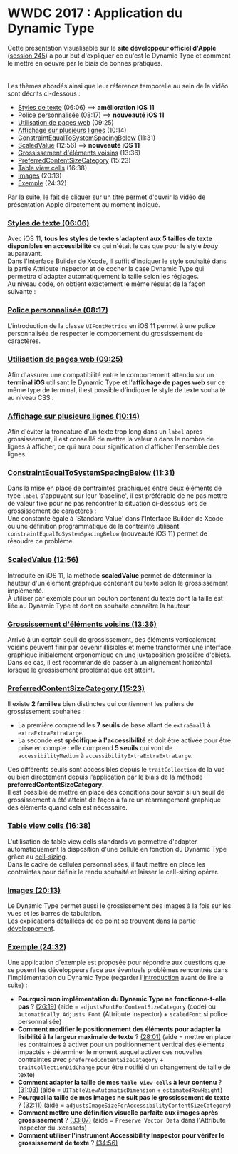 # WWDC 2017 : Application du Dynamic Type

<script>$(document).ready(function () {
    setBreadcrumb([{"label":"iOS", "url": "./criteria-ios.html"},
                   {"label":"WWDC", "url": "./criteria-ios-wwdc.html"},
                   {"label":"2017 - Application du Dynamic Type"}
	]);
    addSubMenu([
        {"label":"Critères de conception","url":"criteria-ios-conception.html"}, 
        {"label":"Guide pour les développeurs","url":"criteria-ios-dev.html"},
        {"label":"VoiceOver","url":"lecteur-ecran-voiceover.html"},
        {"label":"WWDC","url":"criteria-ios-wwdc.html"},
        {"label":"Tests","url":"criteria-ios-test.html"}
    ]);
});</script>

<span data-menuitem="criteria-ios"></span>

Cette présentation visualisable sur le **site développeur officiel d'Apple** ([session 245](https://developer.apple.com/videos/play/wwdc2017/245/)) a pour but d'expliquer ce qu'est le <span lang="en">Dynamic Type</span> et comment le mettre en oeuvre par le biais de bonnes pratiques.
</br><img style="max-width: 200px; height: auto;" alt="" src="./images/iOSdev/wwdc17-logo.png" />
<img style="max-width: 700px; height: auto;" alt="" src="./images/iOSdev/wwdc17-245.png" />
</br></br>Les thèmes abordés ainsi que leur référence temporelle au sein de la vidéo sont décrits ci-dessous :
- [Styles de texte](#TextStyles) (06:06) ⟹ **amélioration iOS 11**
- [Police personnalisée](#CustomFonts) (08:17) ⟹ **nouveauté iOS 11**
- [Utilisation de pages web](#WebViews) (09:25)
- [Affichage sur plusieurs lignes](#WrapToMultipleLines) (10:14)
- [ConstraintEqualToSystemSpacingBelow](#AutoLayoutSystemSpacingConstraints) (11:31)
- [ScaledValue](#ScaledValue) (12:56) ⟹ **nouveauté iOS 11**
- [Grossissement d'éléments voisins](#SideBySideText) (13:36)
- [PreferredContentSizeCategory](#PreferredContentSizeCategory) (15:23)
- [Table view cells](#TableViewCells) (16:38)
- [Images](#Images) (20:13)
- [Exemple](#Demo) (24:32)

Par la suite, le fait de cliquer sur un titre permet d'ouvrir la vidéo de présentation <span lang="en">Apple</span> directement au moment indiqué.

<a name="TextStyles"></a>
### [Styles de texte (06:06)](https://developer.apple.com/videos/play/wwdc2017/245/?time=366)
Avec iOS 11, **tous les styles de texte s'adaptent aux 5 tailles de texte disponibles en accessibilité** ce qui n'était le cas que pour le style *body* auparavant.
</br>Dans l'<span lang="en">Interface Builder</span> de Xcode, il suffit d'indiquer le style souhaité dans la partie <span lang="en">Attribute Inspector</span> et de cocher la case <span lang="en">Dynamic Type</span> qui permettra d'adapter automatiquement la taille selon les réglages.
</br><img style="max-width: 1000px; height: auto;" alt="" src="./images/iOSdev/wwdc17-245-TextStyle_1.png" />
</br>Au niveau code, on obtient exactement le même résulat de la façon suivante :
</br><img style="max-width: 500px; height: auto;" alt="" src="./images/iOSdev/wwdc17-245-TextStyle_2.png" />

<a name="CustomFonts"></a>
### [Police personnalisée (08:17)](https://developer.apple.com/videos/play/wwdc2017/245/?time=497)
L'introduction de la classe `UIFontMetrics` en iOS 11 permet à une police personnalisée de respecter le comportement du grossissement de caractères.
</br><img style="max-width: 750px; height: auto;" alt="" src="./images/iOSdev/wwdc17-245-CustomFonts.png" />

<a name="WebViews"></a>
### [Utilisation de pages web (09:25)](https://developer.apple.com/videos/play/wwdc2017/245/?time=565)
Afin d'assurer une compatibilité entre le comportement attendu sur un **terminal iOS** utilisant le <span lang="en">Dynamic Type</span> et l'**affichage de pages web** sur ce même type de terminal, il est possible d'indiquer le style de texte souhaité au niveau CSS :
</br><img style="max-width: 600px; height: auto;" alt="" src="./images/iOSdev/wwdc17-245-WebViews.png" />

<a name="WrapToMultipleLines"></a>
### [Affichage sur plusieurs lignes (10:14)](https://developer.apple.com/videos/play/wwdc2017/245/?time=614)
Afin d'éviter la troncature d'un texte trop long dans un `label` après grossissement, il est conseillé de mettre la valeur `0` dans le nombre de lignes à afficher, ce qui aura pour signification d'afficher l'ensemble des lignes.
</br><img style="max-width: 1000px; height: auto;" alt="" src="./images/iOSdev/wwdc17-245-WrapToMultipleLines.png" />

<a name="AutoLayoutSystemSpacingConstraints"></a>
### [ConstraintEqualToSystemSpacingBelow (11:31)](https://developer.apple.com/videos/play/wwdc2017/245/?time=691)
Dans la mise en place de contraintes graphiques entre deux éléments de type `label` s'appuyant sur leur 'baseline', il est préférable de ne pas mettre de valeur fixe pour ne pas rencontrer la situation ci-dessous lors de grossissement de caractères :
</br><img style="max-width: 450px; height: auto;" alt="" src="./images/iOSdev/wwdc17-245-AutoLayoutsystemSpacingConstraints_1.png" />
</br>Une constante égale à 'Standard Value' dans l'<span lang="en">Interface Builder</span> de Xcode ou une définition programmatique de la contrainte utilisant `constraintEqualToSystemSpacingBelow` (nouveauté iOS 11) permet de résoudre ce problème.
</br><img style="max-width: 650px; height: auto;" alt="" src="./images/iOSdev/wwdc17-245-AutoLayoutsystemSpacingConstraints_2.png" />

<a name="ScaledValue"></a>
### [ScaledValue (12:56)](https://developer.apple.com/videos/play/wwdc2017/245/?time=776)
Introduite en iOS 11, la méthode **scaledValue** permet de déterminer la hauteur d'un élement graphique contenant du texte selon le grossissement implémenté.
</br><img style="max-width: 700px; height: auto;" alt="" src="./images/iOSdev/wwdc17-245-ScaledValue.png" />
</br>À utiliser par exemple pour un bouton contenant du texte dont la taille est liée au <span lang="en">Dynamic Type</span> et dont on souhaite connaître la hauteur.

<a name="SideBySideText"></a>
### [Grossissement d'éléments voisins (13:36)](https://developer.apple.com/videos/play/wwdc2017/245/?time=816)
Arrivé à un certain seuil de grossissement, des éléments verticalement voisins peuvent finir par devenir illisibles et même transformer une interface graphique initialement ergonomique en une juxtaposition grossière d'objets.
</br>Dans ce cas, il est recommandé de passer à un alignement horizontal lorsque le grossisement problématique est atteint.
</br><img style="max-width: 700px; height: auto;" alt="" src="./images/iOSdev/wwdc17-245-SideBySideText.png" />

<a name="PreferredContentSizeCategory"></a>
### [PreferredContentSizeCategory (15:23)](https://developer.apple.com/videos/play/wwdc2017/245/?time=923)
Il existe **2 familles** bien distinctes qui contiennent les paliers de grossissement souhaités :
- La première comprend les **7 seuils** de base allant de `extraSmall` à `extraExtraExtraLarge`.
- La seconde est **spécifique à l'accessibilité** et doit être activée pour être prise en compte : elle comprend **5 seuils** qui vont de `accessibilityMedium` à `accessibilityExtraExtraExtraLarge`.

Ces différents seuils sont accessibles depuis le `traitCollection` de la vue ou bien directement depuis l'application par le biais de la méthode **preferredContentSizeCategory**.
</br><img style="max-width: 900px; height: auto;" alt="" src="./images/iOSdev/wwdc17-245-PreferredContentSizeCategory_1.png" />
</br>Il est possible de mettre en place des conditions pour savoir si un seuil de grossissement a été atteint de façon à faire un réarrangement graphique des éléments quand cela est nécessaire.
</br><img style="max-width: 650px; height: auto;" alt="" src="./images/iOSdev/wwdc17-245-PreferredContentSizeCategory_2.png" />

<a name="TableViewCells"></a>
### [Table view cells (16:38)](https://developer.apple.com/videos/play/wwdc2017/245/?time=998)
L'utilisation de <span lang="en">table view cells</span> standards va permettre d'adapter automatiquement la disposition d'une cellule en fonction du <span lang="en">Dynamic Type</span> grâce au [cell-sizing](https://developer.apple.com/videos/play/wwdc2017/245/?time=1058).
</br><img style="max-width: 600px; height: auto;" alt="" src="./images/iOSdev/wwdc17-245-TableViews_1.png" />
</br>Dans le cadre de cellules personnalisées, il faut mettre en place les contraintes pour définir le rendu souhaité et laisser le <span lang="en">cell-sizing</span> opérer.
</br><img style="max-width: 750px; height: auto;" alt="" src="./images/iOSdev/wwdc17-245-TableViews_2.png" />

<a name="Images"></a>
### [Images (20:13)](https://developer.apple.com/videos/play/wwdc2017/245/?time=1213)
Le <span lang="en">Dynamic Type</span> permet aussi le grossissement des images à la fois sur les vues et les barres de tabulation.
</br>Les explications détaillées de ce point se trouvent dans la partie [développement](./criteria-ios-dev.html#taille-des-l-ments-graphiques).

<a name="Demo"></a>
### [Exemple (24:32)](https://developer.apple.com/videos/play/wwdc2017/245/?time=1472)
Une application d'exemple est proposée pour répondre aux questions que se posent les développeurs face aux éventuels problèmes rencontrés dans l'implémentation du <span lang="en">Dynamic Type</span> (regarder l'[introduction](https://developer.apple.com/videos/play/wwdc2017/245/?time=1506) avant de lire la suite) :
- **Pourquoi mon implémentation du <span lang="en">Dynamic Type</span> ne fonctionne-t-elle pas** ?
[(26:19)](https://developer.apple.com/videos/play/wwdc2017/245/?time=1579) (aide = <span lang="en">`adjustsFontForContentSizeCategory`</span> (code) ou <span lang="en">`Automatically Adjusts Font`</span> (<span lang="en">Attribute Inspector</span>) + <span lang="en">`scaledFont`</span> si police personnalisée)
- **Comment modifier le positionnement des éléments pour adapter la lisibilité à la largeur maximale de texte** ?
[(28:01)](https://developer.apple.com/videos/play/wwdc2017/245/?time=1681) (aide = mettre en place les contraintes à activer pour un positionnement vertical des éléments impactés + déterminer le moment auquel activer ces nouvelles contraintes avec <span lang="en">`preferredContentSizeCategory`</span> + <span lang="en">`traitCollectionDidChange`</span> pour être notifié d'un changement de taille de texte)
- **Comment adapter la taille de mes <span lang="en">`table view cells`</span> à leur contenu** ?
[(31:03)](https://developer.apple.com/videos/play/wwdc2017/245/?time=1863) (aide = <span lang="en">`UITableViewAutomaticDimension`</span> + <span lang="en">`estimatedRowHeight`</span>)
- **Pourquoi la taille de mes images ne suit pas le grossissement de texte** ? [(32:11)](https://developer.apple.com/videos/play/wwdc2017/245/?time=1931) (aide = <span lang="en">`adjustsImageSizeForAccessibilityContentSizeCategory`</span>)
- **Comment mettre une définition visuelle parfaite aux images après grossissement** ? [(33:07)](https://developer.apple.com/videos/play/wwdc2017/245/?time=1987) (aide = <span lang="en">`Preserve Vector Data`</span> dans l'<span lang="en">Attribute Inspector</span> du .xcassets)
- **Comment utiliser l'instrument <span lang="en">Accessibility Inspector</span> pour vérifer le grossissement de texte** ? [(34:56)](https://developer.apple.com/videos/play/wwdc2017/245/?time=2096)

<!--  This file is part of a11y-guidelines | Our vision of mobile & web accessibility guidelines and best practices, with valid/invalid examples.
 Copyright (C) 2016  Orange SA
 See the Creative Commons Legal Code Attribution-ShareAlike 3.0 Unported License for more details (LICENSE file). -->